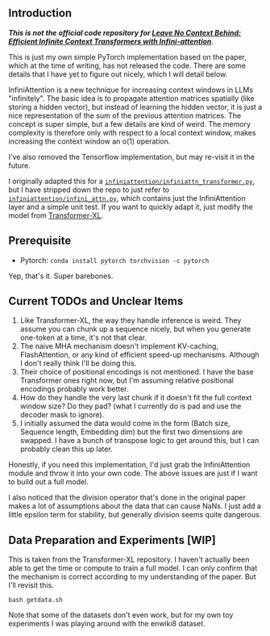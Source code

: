 ## Introduction

***This is not the official code repository for [Leave No Context Behind:
Efficient Infinite Context Transformers with Infini-attention](https://arxiv.org/pdf/2404.07143)***. 

This is just my own simple PyTorch implementation based on the paper, which at the time of writing,
has not released the code. There are some details that I have yet to figure out nicely, which I will detail below.

InfiniAttention is a new technique for increasing context windows in LLMs "infinitely". The basic idea is to propagate attention matrices spatially (like storing a hidden vector), but instead of
learning the hidden vector, it is just a nice representation of the sum of the previous attention matrices. The concept is super simple, but a few details are kind of weird. 
The memory complexity is therefore only with respect to a local context window, makes increasing the context window an o(1) operation.

I've also removed the Tensorflow implementation, but may re-visit it in the future.

I originally adapted this for a [`infiniattention/infiniattn_transformer.py`](https://github.com/alexzhang13/InfiniAttention/blob/main/infiniattention/infiniattn_transformer.py), but I have stripped down the repo to just refer to [`infiniattention/infini_attn.py`](https://github.com/alexzhang13/InfiniAttention/blob/main/infini_attn.py), which contains just the InfiniAttention layer and a simple unit test.
If you want to quickly adapt it, just modify the model from [Transformer-XL](https://github.com/kimiyoung/transformer-xl/).

## Prerequisite

- Pytorch: `conda install pytorch torchvision -c pytorch`

Yep, that's it. Super barebones.

## Current TODOs and Unclear Items
1. Like Transformer-XL, the way they handle inference is weird. They assume you can chunk up a sequence nicely, but when you generate one-token at a time, it's not that clear.
2. The naive MHA mechanism doesn't implement KV-caching, FlashAttention, or any kind of efficient speed-up mechanisms. Although I don't really think I'll be doing this.
3. Their choice of positional encodings is not mentioned. I have the base Transformer ones right now, but I'm assuming relative positional encodings probably work better.
4. How do they handle the very last chunk if it doesn't fit the full context window size? Do they pad? (what I currently do is pad and use the decoder mask to ignore).
5. I initially assumed the data would come in the form (Batch size, Sequence length, Embedding dim) but the first two dimensions are swapped. I have a bunch of transpose logic to get around this, but I can probably clean this up later.

Honestly, if you need this implementation, I'd just grab the InfiniAttention module and throw it into your own code. The above issues are just if I want to build out a full model.

I also noticed that the division operator that's done in the original paper makes a lot of assumptions about the data that can cause NaNs. I just add a little epsilon term for stability,
but generally division seems quite dangerous.

## Data Preparation and Experiments [WIP]
This is taken from the Transformer-XL repository. I haven't actually been able to get the time or compute to train a full model. I can only confirm that the mechanism is correct
according to my understanding of the paper. But I'll revisit this.

`bash getdata.sh`

Note that some of the datasets don't even work, but for my own toy experiments I was playing around with the enwiki8 dataset.
